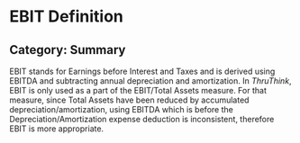 # EBIT Definition
## Category: Summary
EBIT stands for Earnings before Interest and Taxes and is derived using EBITDA and subtracting annual depreciation and amortization.
In *ThruThink*, EBIT is only used as a part of the EBIT/Total Assets measure. For that measure, since Total Assets have been reduced by accumulated depreciation/amortization, using EBITDA which is before the Depreciation/Amortization expense deduction is inconsistent, therefore EBIT is more appropriate.
